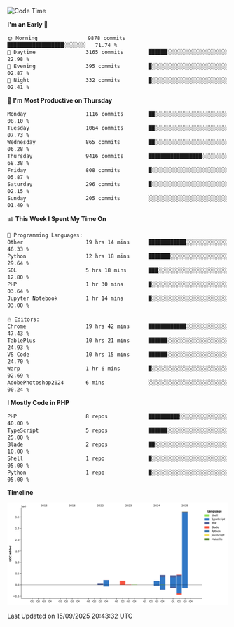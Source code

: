 <!--START_SECTION:waka-->
![Code Time](http://img.shields.io/badge/Code%20Time-4%2C174%20hrs%2059%20mins-blue)

**I'm an Early 🐤** 

```text
🌞 Morning                9878 commits        ██████████████████░░░░░░░   71.74 % 
🌆 Daytime                3165 commits        ██████░░░░░░░░░░░░░░░░░░░   22.98 % 
🌃 Evening                395 commits         █░░░░░░░░░░░░░░░░░░░░░░░░   02.87 % 
🌙 Night                  332 commits         █░░░░░░░░░░░░░░░░░░░░░░░░   02.41 % 
```
📅 **I'm Most Productive on Thursday** 

```text
Monday                   1116 commits        ██░░░░░░░░░░░░░░░░░░░░░░░   08.10 % 
Tuesday                  1064 commits        ██░░░░░░░░░░░░░░░░░░░░░░░   07.73 % 
Wednesday                865 commits         ██░░░░░░░░░░░░░░░░░░░░░░░   06.28 % 
Thursday                 9416 commits        █████████████████░░░░░░░░   68.38 % 
Friday                   808 commits         █░░░░░░░░░░░░░░░░░░░░░░░░   05.87 % 
Saturday                 296 commits         █░░░░░░░░░░░░░░░░░░░░░░░░   02.15 % 
Sunday                   205 commits         ░░░░░░░░░░░░░░░░░░░░░░░░░   01.49 % 
```


📊 **This Week I Spent My Time On** 

```text
💬 Programming Languages: 
Other                    19 hrs 14 mins      ████████████░░░░░░░░░░░░░   46.33 % 
Python                   12 hrs 18 mins      ███████░░░░░░░░░░░░░░░░░░   29.64 % 
SQL                      5 hrs 18 mins       ███░░░░░░░░░░░░░░░░░░░░░░   12.80 % 
PHP                      1 hr 30 mins        █░░░░░░░░░░░░░░░░░░░░░░░░   03.64 % 
Jupyter Notebook         1 hr 14 mins        █░░░░░░░░░░░░░░░░░░░░░░░░   03.00 % 

🔥 Editors: 
Chrome                   19 hrs 42 mins      ████████████░░░░░░░░░░░░░   47.43 % 
TablePlus                10 hrs 21 mins      ██████░░░░░░░░░░░░░░░░░░░   24.93 % 
VS Code                  10 hrs 15 mins      ██████░░░░░░░░░░░░░░░░░░░   24.70 % 
Warp                     1 hr 6 mins         █░░░░░░░░░░░░░░░░░░░░░░░░   02.69 % 
AdobePhotoshop2024       6 mins              ░░░░░░░░░░░░░░░░░░░░░░░░░   00.24 % 
```

**I Mostly Code in PHP** 

```text
PHP                      8 repos             ██████████░░░░░░░░░░░░░░░   40.00 % 
TypeScript               5 repos             ██████░░░░░░░░░░░░░░░░░░░   25.00 % 
Blade                    2 repos             ██░░░░░░░░░░░░░░░░░░░░░░░   10.00 % 
Shell                    1 repo              █░░░░░░░░░░░░░░░░░░░░░░░░   05.00 % 
Python                   1 repo              █░░░░░░░░░░░░░░░░░░░░░░░░   05.00 % 
```



**Timeline**

![Lines of Code chart](https://raw.githubusercontent.com/abrahamgreyson/abrahamgreyson/main/assets/bar_graph.png)


 Last Updated on 15/09/2025 20:43:32 UTC
<!--END_SECTION:waka-->
